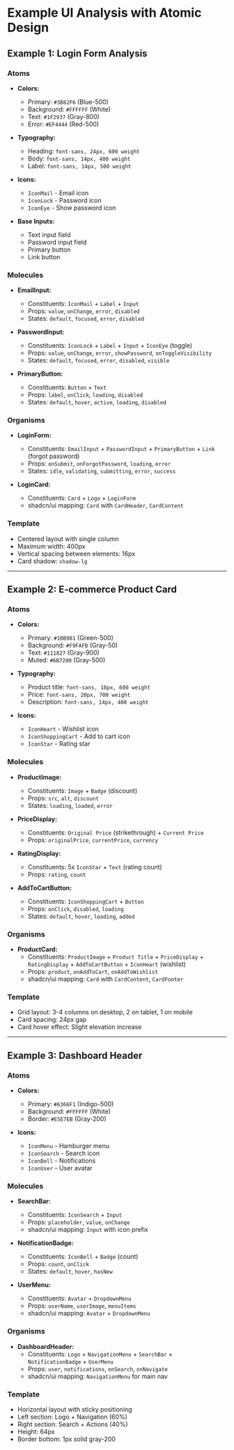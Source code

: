 # Example UI Analysis with Atomic Design

## Example 1: Login Form Analysis

### Atoms
- **Colors:**
  - Primary: `#3B82F6` (Blue-500)
  - Background: `#FFFFFF` (White)
  - Text: `#1F2937` (Gray-800)
  - Error: `#EF4444` (Red-500)
  
- **Typography:**
  - Heading: `font-sans, 24px, 600 weight`
  - Body: `font-sans, 14px, 400 weight`
  - Label: `font-sans, 14px, 500 weight`

- **Icons:**
  - `IconMail` - Email icon
  - `IconLock` - Password icon
  - `IconEye` - Show password icon

- **Base Inputs:**
  - Text input field
  - Password input field
  - Primary button
  - Link button

### Molecules
- **EmailInput:**
  - Constituents: `IconMail` + `Label` + `Input`
  - Props: `value`, `onChange`, `error`, `disabled`
  - States: `default`, `focused`, `error`, `disabled`

- **PasswordInput:**
  - Constituents: `IconLock` + `Label` + `Input` + `IconEye` (toggle)
  - Props: `value`, `onChange`, `error`, `showPassword`, `onToggleVisibility`
  - States: `default`, `focused`, `error`, `disabled`, `visible`

- **PrimaryButton:**
  - Constituents: `Button` + `Text`
  - Props: `label`, `onClick`, `loading`, `disabled`
  - States: `default`, `hover`, `active`, `loading`, `disabled`

### Organisms
- **LoginForm:**
  - Constituents: `EmailInput` + `PasswordInput` + `PrimaryButton` + `Link` (forgot password)
  - Props: `onSubmit`, `onForgotPassword`, `loading`, `error`
  - States: `idle`, `validating`, `submitting`, `error`, `success`

- **LoginCard:**
  - Constituents: `Card` + `Logo` + `LoginForm`
  - shadcn/ui mapping: `Card` with `CardHeader`, `CardContent`

### Template
- Centered layout with single column
- Maximum width: 400px
- Vertical spacing between elements: 16px
- Card shadow: `shadow-lg`

---

## Example 2: E-commerce Product Card

### Atoms
- **Colors:**
  - Primary: `#10B981` (Green-500)
  - Background: `#F9FAFB` (Gray-50)
  - Text: `#111827` (Gray-900)
  - Muted: `#6B7280` (Gray-500)

- **Typography:**
  - Product title: `font-sans, 18px, 600 weight`
  - Price: `font-sans, 20px, 700 weight`
  - Description: `font-sans, 14px, 400 weight`

- **Icons:**
  - `IconHeart` - Wishlist icon
  - `IconShoppingCart` - Add to cart icon
  - `IconStar` - Rating star

### Molecules
- **ProductImage:**
  - Constituents: `Image` + `Badge` (discount)
  - Props: `src`, `alt`, `discount`
  - States: `loading`, `loaded`, `error`

- **PriceDisplay:**
  - Constituents: `Original Price` (strikethrough) + `Current Price`
  - Props: `originalPrice`, `currentPrice`, `currency`

- **RatingDisplay:**
  - Constituents: 5x `IconStar` + `Text` (rating count)
  - Props: `rating`, `count`

- **AddToCartButton:**
  - Constituents: `IconShoppingCart` + `Button`
  - Props: `onClick`, `disabled`, `loading`
  - States: `default`, `hover`, `loading`, `added`

### Organisms
- **ProductCard:**
  - Constituents: `ProductImage` + `Product Title` + `PriceDisplay` + `RatingDisplay` + `AddToCartButton` + `IconHeart` (wishlist)
  - Props: `product`, `onAddToCart`, `onAddToWishlist`
  - shadcn/ui mapping: `Card` with `CardContent`, `CardFooter`

### Template
- Grid layout: 3-4 columns on desktop, 2 on tablet, 1 on mobile
- Card spacing: 24px gap
- Card hover effect: Slight elevation increase

---

## Example 3: Dashboard Header

### Atoms
- **Colors:**
  - Primary: `#6366F1` (Indigo-500)
  - Background: `#FFFFFF` (White)
  - Border: `#E5E7EB` (Gray-200)

- **Icons:**
  - `IconMenu` - Hamburger menu
  - `IconSearch` - Search icon
  - `IconBell` - Notifications
  - `IconUser` - User avatar

### Molecules
- **SearchBar:**
  - Constituents: `IconSearch` + `Input`
  - Props: `placeholder`, `value`, `onChange`
  - shadcn/ui mapping: `Input` with icon prefix

- **NotificationBadge:**
  - Constituents: `IconBell` + `Badge` (count)
  - Props: `count`, `onClick`
  - States: `default`, `hover`, `hasNew`

- **UserMenu:**
  - Constituents: `Avatar` + `DropdownMenu`
  - Props: `userName`, `userImage`, `menuItems`
  - shadcn/ui mapping: `Avatar` + `DropdownMenu`

### Organisms
- **DashboardHeader:**
  - Constituents: `Logo` + `NavigationMenu` + `SearchBar` + `NotificationBadge` + `UserMenu`
  - Props: `user`, `notifications`, `onSearch`, `onNavigate`
  - shadcn/ui mapping: `NavigationMenu` for main nav

### Template
- Horizontal layout with sticky positioning
- Left section: Logo + Navigation (60%)
- Right section: Search + Actions (40%)
- Height: 64px
- Border bottom: 1px solid gray-200
